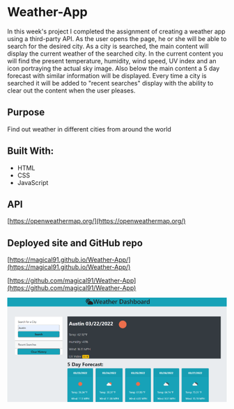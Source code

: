 # Weather-App

In this week's project I completed the assignment of creating a weather app using a third-party API. As the user opens the page, he or she will be able to search for the desired city. As a city is searched, the main content will display the current weather of the searched city. In the current content you will find the present temperature, humidity, wind speed, UV index and an icon portraying the actual sky image. Also below the main content a 5 day forecast with similar information will be displayed. Every time a city is searched it will be added to "recent searches" display with the ability to clear out the content when the user pleases.

## Purpose
Find out weather in different cities from around the world

## Built With:
* HTML
* CSS
* JavaScript

## API
[https://openweathermap.org/](https://openweathermap.org/)

## Deployed site and GitHub repo
[https://magical91.github.io/Weather-App/](https://magical91.github.io/Weather-App/)

[https://github.com/magical91/Weather-App](https://github.com/magical91/Weather-App)

![Screen Shot](https://github.com/magical91/Weather-App/blob/main/assets/img/sc.png?raw=true)